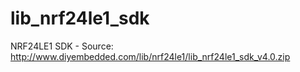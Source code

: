 lib_nrf24le1_sdk
================

NRF24LE1 SDK - Source: http://www.diyembedded.com/lib/nrf24le1/lib_nrf24le1_sdk_v4.0.zip
